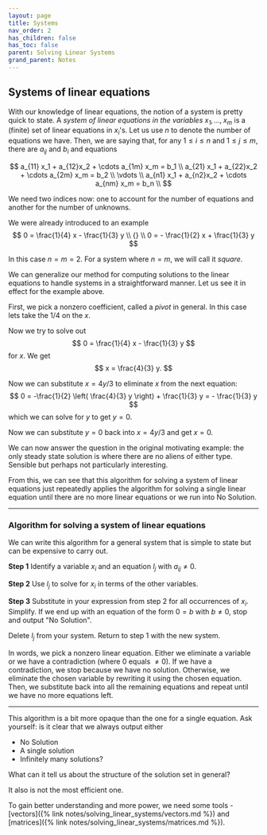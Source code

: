 ```yaml
---
layout: page
title: Systems
nav_order: 2
has_children: false
has_toc: false
parent: Solving Linear Systems
grand_parent: Notes
---
```


## Systems of linear equations 

With our knowledge of linear equations, the notion of a system is pretty quick to state. A *system of 
linear equations in the variables $x_1,\ldots,x_m$* is a (finite) set of linear equations in $x_i$'s. Let us 
use $n$ to denote the number of equations we have. Then, we are saying that, for any $1 \leq i \leq n$ and 
$1 \leq j \leq m$, there are $a_{ij}$ and $b_i$ and equations 

$$
    a_{11} x_1 + a_{12}x_2 + \cdots a_{1m} x_m = b_1 \\
    a_{21} x_1 + a_{22}x_2 + \cdots a_{2m} x_m = b_2 \\
    \vdots \\
    a_{n1} x_1 + a_{n2}x_2 + \cdots a_{nm} x_m = b_n \\
$$

We need two indices now: one to account for the number of equations and another for the number of unknowns. 

We were already introduced to an example
$$ 
 0 = \frac{1}{4} x - \frac{1}{3} y \\
 {} \\
 0 = - \frac{1}{2} x + \frac{1}{3} y
$$

In this case $n = m = 2$. For a system where $n = m$, we will call it *square*. 

We can generalize our method for computing solutions to the linear equations to handle systems in a 
straightforward manner. Let us see it in effect for the example above. 

First, we pick a nonzero coefficient, called a *pivot* in general. In this case lets take the $1/4$ on the $x$. 

Now we try to solve out 
$$
    0 = \frac{1}{4} x - \frac{1}{3} y
$$
for $x$. We get 
$$
    x = \frac{4}{3} y.
$$

Now we can substitute $x = 4y/3$ to eliminate $x$ from the next equation:
$$
    0 = -\frac{1}{2} \left( \frac{4}{3} y \right) + \frac{1}{3} y = - \frac{1}{3} y
$$
which we can solve for $y$ to get $y = 0$. 

Now we can substitute $y = 0$ back into $x = 4y/3$ and get $x = 0$. 

We can now answer the question in the original motivating example: the only steady state solution is where there 
are no aliens of either type. Sensible but perhaps not particularly interesting. 

From this, we can see that this algorithm for solving a system of linear equations just repeatedly applies the 
algorithm for solving a single linear equation until there are no more linear equations or we run into No Solution.

-----

### Algorithm for solving a system of linear equations
We can write this algorithm for a general system that is simple to state but can be expensive to carry out. 

**Step 1** 
Identify a variable $x_i$ and an equation $l_j$ with $a_{ij} \neq 0$. 

**Step 2** 
Use $l_j$ to solve for $x_i$ in terms of the other variables. 

**Step 3** 
Substitute in your expression from step 2 for all occurrences of $x_i$. Simplify. If we end up with an 
equation of the form $0 = b$ with $b \neq 0$, stop and output "No Solution". 

Delete $l_j$ from your system. Return to step 1 with the new system. 

<!-- in pseudo-code. We write `algorithm_single_equation(l)` for the 
application of the [algorithm for a single linear equation]({% link notes/solving_linear_systems/linear_equations.md %}/#algorithm-for-solving-a-linear-equation) to a linear equation l.  -->

<!-- ```
variables = [x_1,...,x_m]
linear equations = [l_1,...,l_n]

while number of equations != 0:
    pick l in linear equations
    if algorithm_single_equation(l) == No Solution:
        return No Solution
    else: 
        if algorithm_single_equation(l)[i] != x_i:
            set x_i = algorithm_single_equation(l)[i]
        remove l from linear equations
        for each l' in linear equations: 
            substitute algorithm_single_equation(l) into l'

return [x_1,...,x_m]
``` -->

In words, we pick a nonzero linear equation. Either we eliminate a variable or we have a contradiction (where $0$ equals $\neq 0$). 
If we have a contradiction, we stop because we have no solution. Otherwise, we eliminate the chosen variable by rewriting it using 
the chosen equation. Then, we substitute back into all the remaining equations and repeat until we have no more equations left. 

-----

This algorithm is a bit more opaque than the one for a single equation. Ask yourself: is it clear that we always output either 
- No Solution
- A single solution
- Infinitely many solutions? 

What can it tell us about the structure of the solution set in general? 

It also is not the most efficient one. 

To gain better understanding and more power, we need some tools - 
[vectors]({% link notes/solving_linear_systems/vectors.md %}) and [matrices]({% link notes/solving_linear_systems/matrices.md %}). 

<!-- {{ page.path }} this gives the page path -->